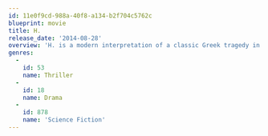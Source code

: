 ```yaml
---
id: 11e0f9cd-988a-40f8-a134-b2f704c5762c
blueprint: movie
title: H.
release_date: '2014-08-28'
overview: 'H. is a modern interpretation of a classic Greek tragedy in which two women, each named Helen, live out their mirrored lives of one another in the town of Troy, NY.  The first Helen is in her 60s, lives with her husband Roy, and takes care of a small, extremely lifelike baby doll called a “Reborn Doll,” which she cares for as a living baby.  The second Helen is in her 30s, has a successful art career with her partner Alex, and is four months pregnant.  One night, something falls out of the sky and explodes over the town. In the aftermath of this event, bizarre and unexplainable things begin to happen.  Many people in the town go missing—Helen’s husband being one of them—and unnatural cloud formations begin appearing in the sky.  Meanwhile, the two Helens find themselves, and their lives spinning out of control.'
genres:
  -
    id: 53
    name: Thriller
  -
    id: 18
    name: Drama
  -
    id: 878
    name: 'Science Fiction'
---
```

